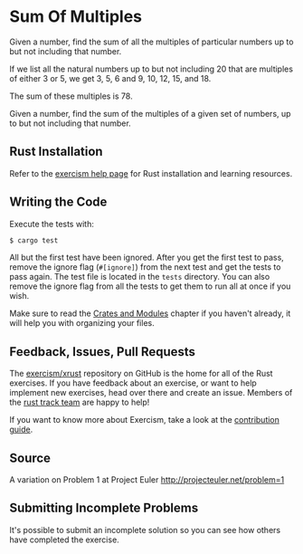# Sum Of Multiples

Given a number, find the sum of all the multiples of particular numbers up to but not including that number.

If we list all the natural numbers up to but not including 20 that are multiples of either 3 or 5, we get 3, 5, 6 and 9, 10, 12, 15, and 18.

The sum of these multiples is 78.

Given a number, find the sum of the multiples of a given set of numbers, up to but not including that number.

## Rust Installation

Refer to the [exercism help page][help-page] for Rust installation and learning resources.

## Writing the Code

Execute the tests with:

```bash
$ cargo test
```

All but the first test have been ignored. After you get the first test to pass, remove the ignore flag (`#[ignore]`) from the next test and get the tests to pass again. The test file is located in the `tests` directory. You can also remove the ignore flag from all the tests to get them to run all at once if you wish.

Make sure to read the [Crates and Modules](https://doc.rust-lang.org/stable/book/crates-and-modules.html) chapter if you haven't already, it will help you with organizing your files.

## Feedback, Issues, Pull Requests

The [exercism/xrust](https://github.com/exercism/xrust) repository on GitHub is the home for all of the Rust exercises. If you have feedback about an exercise, or want to help implement new exercises, head over there and create an issue. Members of the [rust track team](https://github.com/orgs/exercism/teams/rust) are happy to help!

If you want to know more about Exercism, take a look at the [contribution guide](https://github.com/exercism/x-common/blob/master/CONTRIBUTING.md).

## Source

A variation on Problem 1 at Project Euler <http://projecteuler.net/problem=1>

## Submitting Incomplete Problems

It's possible to submit an incomplete solution so you can see how others have completed the exercise.

[crates-and-modules]: http://doc.rust-lang.org/stable/book/crates-and-modules.html
[help-page]: http://exercism.io/languages/rust
